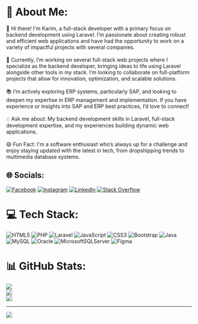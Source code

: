 # 💫 About Me:
👋 Hi there! I'm Karim, a full-stack developer with a primary focus on backend development using Laravel. I’m passionate about creating robust and efficient web applications and have had the opportunity to work on a variety of impactful projects with several companies.<br><br>🔭 Currently, I’m working on several full-stack web projects where I specialize as the backend developer, bringing ideas to life using Laravel alongside other tools in my stack. I’m looking to collaborate on full-platform projects that allow for innovation, optimization, and scalable solutions.<br><br>📚 I’m actively exploring ERP systems, particularly SAP, and looking to deepen my expertise in ERP management and implementation. If you have experience or insights into SAP and ERP best practices, I’d love to connect!<br><br>💡 Ask me about: My backend development skills in Laravel, full-stack development expertise, and my experiences building dynamic web applications.<br><br>😄 Fun Fact: I'm a software enthusiast who’s always up for a challenge and enjoy staying updated with the latest in tech, from dropshipping trends to multimedia database systems.


## 🌐 Socials:
[![Facebook](https://img.shields.io/badge/Facebook-%231877F2.svg?logo=Facebook&logoColor=white)](https://facebook.com/krimo.ghk.5) [![Instagram](https://img.shields.io/badge/Instagram-%23E4405F.svg?logo=Instagram&logoColor=white)](https://instagram.com/ka.34.rim__) [![LinkedIn](https://img.shields.io/badge/LinkedIn-%230077B5.svg?logo=linkedin&logoColor=white)](https://linkedin.com/in/abdelkrim-ghebouli) [![Stack Overflow](https://img.shields.io/badge/-Stackoverflow-FE7A16?logo=stack-overflow&logoColor=white)](https://stackoverflow.com/users/28195572) 

# 💻 Tech Stack:
![HTML5](https://img.shields.io/badge/html5-%23E34F26.svg?style=for-the-badge&logo=html5&logoColor=white) ![PHP](https://img.shields.io/badge/php-%23777BB4.svg?style=for-the-badge&logo=php&logoColor=white) ![Laravel](https://img.shields.io/badge/laravel-%23FF2D20.svg?style=for-the-badge&logo=laravel&logoColor=white) ![JavaScript](https://img.shields.io/badge/javascript-%23323330.svg?style=for-the-badge&logo=javascript&logoColor=%23F7DF1E) ![CSS3](https://img.shields.io/badge/css3-%231572B6.svg?style=for-the-badge&logo=css3&logoColor=white) ![Bootstrap](https://img.shields.io/badge/bootstrap-%238511FA.svg?style=for-the-badge&logo=bootstrap&logoColor=white) ![Java](https://img.shields.io/badge/java-%23ED8B00.svg?style=for-the-badge&logo=openjdk&logoColor=white) ![MySQL](https://img.shields.io/badge/mysql-4479A1.svg?style=for-the-badge&logo=mysql&logoColor=white) ![Oracle](https://img.shields.io/badge/Oracle-F80000?style=for-the-badge&logo=oracle&logoColor=white) ![MicrosoftSQLServer](https://img.shields.io/badge/Microsoft%20SQL%20Server-CC2927?style=for-the-badge&logo=microsoft%20sql%20server&logoColor=white) ![Figma](https://img.shields.io/badge/figma-%23F24E1E.svg?style=for-the-badge&logo=figma&logoColor=white)
# 📊 GitHub Stats:
![](https://github-readme-stats.vercel.app/api?username=abdelkrimghk&theme=dark&hide_border=false&include_all_commits=false&count_private=false)<br/>
![](https://github-readme-streak-stats.herokuapp.com/?user=abdelkrimghk&theme=dark&hide_border=false)<br/>
![](https://github-readme-stats.vercel.app/api/top-langs/?username=abdelkrimghk&theme=dark&hide_border=false&include_all_commits=false&count_private=false&layout=compact)

---
[![](https://visitcount.itsvg.in/api?id=abdelkrimghk&icon=0&color=0)](https://visitcount.itsvg.in)

<!-- Proudly created with GPRM ( https://gprm.itsvg.in ) -->